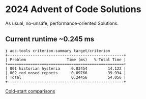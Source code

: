 # 2024 Advent of Code Solutions

As usual, no-unsafe, performance-oriented Solutions.

## Current runtime ~0.245 ms

```
❯ aoc-tools criterion-summary target/criterion
+---------------------------------------------------+
| Problem                  Time (ms)   % Total Time |
+===================================================+
| 001 historian hysteria     0.03454         14.122 |
| 002 red nosed reports      0.09766         39.934 |
| Total                      0.24456         54.056 |
+---------------------------------------------------+
```

[Cold-start comparisons](https://aoc.ancalagon.black/2024)

